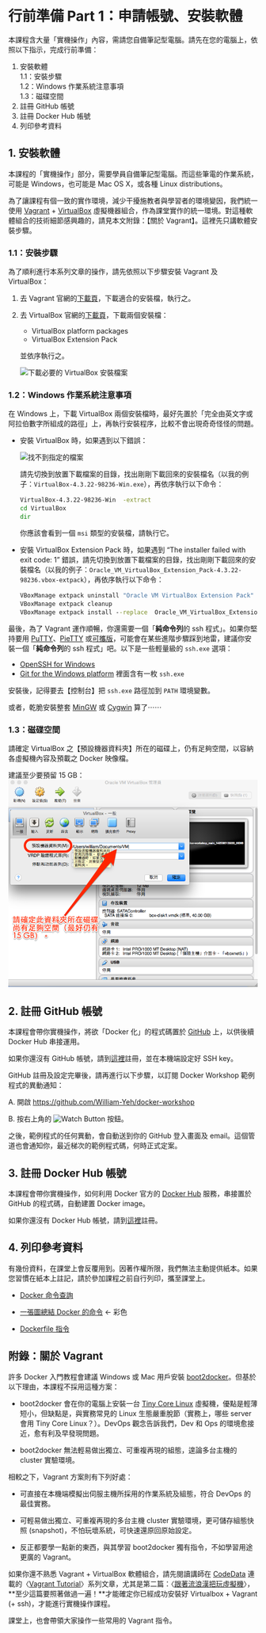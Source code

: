 行前準備 Part 1：申請帳號、安裝軟體
===

本課程含大量「實機操作」內容，需請您自備筆記型電腦。請先在您的電腦上，依照以下指示，完成行前準備：

1. 安裝軟體<br/>
   1.1：安裝步驟<br/>
   1.2：Windows 作業系統注意事項<br/>
   1.3：磁碟空間
2. 註冊 GitHub 帳號
3. 註冊 Docker Hub 帳號
4. 列印參考資料


## 1. 安裝軟體

本課程的「實機操作」部分，需要學員自備筆記型電腦。而這些筆電的作業系統，可能是 Windows，也可能是 Mac OS X，或各種 Linux distributions。

為了讓課程有個一致的實作環境，減少干擾施教者與學習者的環境變因，我們統一使用 [Vagrant](http://www.vagrantup.com/) + [VirtualBox](https://www.virtualbox.org/) 虛擬機器組合，作為課堂實作的統一環境。對這種軟體組合的技術細節感興趣的，請見本文附錄：【關於 Vagrant】。這裡先只講軟體安裝步驟。


### 1.1：安裝步驟

為了順利進行本系列文章的操作，請先依照以下步驟安裝 Vagrant 及 VirtualBox：

1. 去 Vagrant 官網的[下載頁](http://www.vagrantup.com/downloads.html)，下載適合的安裝檔，執行之。

2. 去 VirtualBox 官網的[下載頁](https://www.virtualbox.org/wiki/Downloads)，下載兩個安裝檔：

   - VirtualBox platform packages
   - VirtualBox Extension Pack

   並依序執行之。

   ![下載必要的 VirtualBox 安裝檔案](img/download-virtualbox.png)


### 1.2：Windows 作業系統注意事項

在 Windows 上，下載 VirtualBox 兩個安裝檔時，最好先置於「完全由英文字或阿拉伯數字所組成的路徑」上，再執行安裝程序，比較不會出現奇奇怪怪的問題。

- 安裝 VirtualBox 時，如果遇到以下錯誤：

  ![找不到指定的檔案](img/vbox-win64-error.png)

  請先切換到放置下載檔案的目錄，找出剛剛下載回來的安裝檔名（以我的例子：`VirtualBox-4.3.22-98236-Win.exe`），再依序執行以下命令：

  ```bat
  VirtualBox-4.3.22-98236-Win  -extract
  cd VirtualBox
  dir
  ```

  你應該會看到一個 `msi` 類型的安裝檔，請執行它。

- 安裝 VirtualBox Extension Pack 時，如果遇到 “The installer failed with exit code: 1” 錯誤，請先切換到放置下載檔案的目錄，找出剛剛下載回來的安裝檔名（以我的例子：`Oracle_VM_VirtualBox_Extension_Pack-4.3.22-98236.vbox-extpack`），再依序執行以下命令：

  ```bat
  VBoxManage extpack uninstall "Oracle VM VirtualBox Extension Pack"
  VBoxManage extpack cleanup
  VBoxManage extpack install --replace  Oracle_VM_VirtualBox_Extension_Pack-4.3.22-98236.vbox-extpack
  ```



最後，為了 Vagrant 運作順暢，你還需要一個「**純命令列**的 ssh 程式」。如果你堅持要用 [PuTTY](http://www.chiark.greenend.org.uk/~sgtatham/putty/)、[PieTTY](http://ntu.csie.org/~piaip/pietty/) 或[可攜版](http://jedi.org/PieTTYPortable/)，可能會在某些進階步驟踩到地雷，建議你安裝一個「**純命令列**的 ssh 程式」吧。以下是一些輕量級的 `ssh.exe` 選項：

  - [OpenSSH for Windows](http://sourceforge.net/projects/opensshwindows/)
  - [Git for the Windows platform](http://git-scm.com/download/win) 裡面含有一枚 `ssh.exe`

安裝後，記得要去【控制台】把 `ssh.exe` 路徑加到 `PATH` 環境變數。

或者，乾脆安裝整套 [MinGW](http://www.mingw.org/) 或 [Cygwin](https://www.cygwin.com/) 算了⋯⋯


### 1.3：磁碟空間

請確定 VirtualBox 之【預設機器資料夾】所在的磁碟上，仍有足夠空間，以容納各虛擬機內容及預載之 Docker 映像檔。

建議至少要預留 15 GB：
![預留 VirtualBox 虛擬機所需空間](img/vbox-diskspace.png)




## 2. 註冊 GitHub 帳號

本課程會帶你實機操作，將欲「Docker 化」的程式碼置於 [GitHub](https://github.com/) 上，以供後續 Docker Hub 串接運用。

如果你還沒有 GitHub 帳號，請到[這裡](https://github.com/)註冊，並在本機端設定好 SSH key。

GitHub 註冊及設定完畢後，請再進行以下步驟，以訂閱 Docker Workshop 範例程式的異動通知：

A. 開啟 https://github.com/William-Yeh/docker-workshop

B. 按右上角的 ![Watch Button](img/icon-github-watch.png) 按鈕。

之後，範例程式的任何異動，會自動送到你的 GitHub 登入畫面及 email。這個管道也會通知你，最近梯次的範例程式碼，何時正式定案。


## 3. 註冊 Docker Hub 帳號

本課程會帶你實機操作，如何利用 Docker 官方的 [Docker Hub](https://registry.hub.docker.com/) 服務，串接置於 GitHub 的程式碼，自動建置 Docker image。

如果你還沒有 Docker Hub 帳號，請到[這裡](https://hub.docker.com/account/signup/)註冊。



## 4. 列印參考資料

有幾份資料，在課堂上會反覆用到。因著作權所限，我們無法主動提供紙本。如果您習慣在紙本上註記，請於參加課程之前自行列印，攜至課堂上。

  - [Docker 命令查詢](http://philipzheng.gitbooks.io/docker_practice/content/appendix_command/README.html)

  - [一張圖總結 Docker 的命令](http://philipzheng.gitbooks.io/docker_practice/content/_images/cmd_logic.png) ← 彩色

  - [Dockerfile 指令](http://philipzheng.gitbooks.io/docker_practice/content/dockerfile/instructions.html)




## 附錄：關於 Vagrant

許多 Docker 入門教程會建議 Windows 或 Mac 用戶安裝 [boot2docker](http://boot2docker.io/)。但基於以下理由，本課程不採用這種方案：

  - boot2docker 會在你的電腦上安裝一台 [Tiny Core Linux](http://tinycorelinux.net/) 虛擬機，優點是輕薄短小，但缺點是，與實務常見的 Linux 生態嚴重脫節（實務上，哪些 server 會用 Tiny Core Linux？）。DevOps 觀念告訴我們，Dev 和 Ops 的環境愈接近，愈有利及早發現問題。

  - boot2docker 無法輕易做出獨立、可重複再現的組態，遑論多台主機的 cluster 實驗環境。

相較之下，Vagrant 方案則有下列好處：

  - 可直接在本機端模擬出伺服主機所採用的作業系統及組態，符合 DevOps 的最佳實務。

  - 可輕易做出獨立、可重複再現的多台主機 cluster 實驗環境，更可儲存組態快照 (snapshot)，不怕玩壞系統，可快速還原回原始設定。

  - 反正都要學一點新的東西，與其學習 boot2docker 獨有指令，不如學習用途更廣的 Vagrant。

如果你還不熟悉 Vagrant + VirtualBox 軟體組合，請先閱讀講師在 [CodeData](http://www.codedata.com.tw/) 連載的〈[Vagrant Tutorial](http://www.codedata.com.tw/social-coding/vagrant-tutorial-1-developer-and-vm)〉系列文章，尤其是第二篇：〈[跟著流浪漢把玩虛擬機](http://www.codedata.com.tw/social-coding/vagrant-tutorial-2-playing-vm-with-vagrant)〉，**至少這篇要照著做過一遍！**才能確定你已經成功安裝好 Virtualbox + Vagrant (+ ssh)，才能進行實機操作課程。

課堂上，也會帶領大家操作一些常用的 Vagrant 指令。
